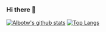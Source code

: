 ### Hi there 👋

[![Albotw's github stats](https://github-readme-stats.vercel.app/api?username=albotw&theme=dark&show_icons=true)](https://github.com/anuraghazra/github-readme-stats)
[![Top Langs](https://github-readme-stats.vercel.app/api/top-langs/?username=albotw&theme=dark)](https://github.com/anuraghazra/github-readme-stats)

